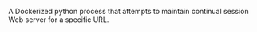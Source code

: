 A Dockerized python process that attempts to maintain continual session Web server for a specific URL.
